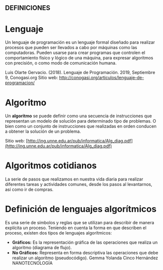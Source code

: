 ## DEFINICIONES

# Lenguaje
Un lenguaje de programación es un lenguaje formal diseñado para realizar procesos que pueden ser llevados a cabo por máquinas como las computadoras. Pueden usarse para crear programas que controlen el comportamiento físico y lógico de una máquina, para expresar algoritmos con precisión, o como modo de comunicación humana.  

Luis Olarte Gervacio. (2018). Lenguaje de Programación. 2019, Septiembre 9, Conogasi.org Sitio web: http://conogasi.org/articulos/lenguaje-de-programacion/

# Algoritmo
Un **algoritmo** se puede definir como una secuencia de instrucciones que representan un modelo de solución para determinado tipo de problemas. O bien como un conjunto de instrucciones que realizadas en orden conducen a obtener la solución de un problema.

Sitio web: [http://ing.unne.edu.ar/pub/informatica/Alg_diag.pdf](http://ing.unne.edu.ar/pub/informatica/Alg_diag.pdf)

# Algoritmos cotidianos
La serie de pasos que realizamos en nuestra vida diaria para realizar diferentes tareas y actividades comunes, desde los pasos al levantarnos, así como ir de compras.

# Definición de lenguajes algorítmicos
Es una serie de símbolos y reglas que se utilizan para describir de manera explícita un proceso. Teniendo en cuenta la forma en que describen el proceso, existen dos tipos de lenguajes algorítmicos:

-   **Gráficos:** Es la representación gráfica de las operaciones que realiza un algoritmo (diagrama de flujo).
- **No Gráficos:** Representa en forma descriptiva las operaciones que debe realizar un algoritmo (pseudocódigo).
Gemma Yolanda Cinco Hernández
NANOTECNOLOGÍA
